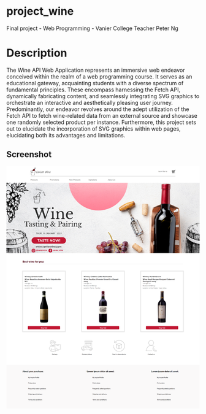 # project_wine
Final project - Web Programming - Vanier College Teacher Peter Ng

# Description
The Wine API Web Application represents an immersive web endeavor conceived within the realm of a web programming course. It serves as an educational gateway, acquainting students with a diverse spectrum of fundamental principles. These encompass harnessing the Fetch API, dynamically fabricating content, and seamlessly integrating SVG graphics to orchestrate an interactive and aesthetically pleasing user journey. Predominantly, our endeavor revolves around the adept utilization of the Fetch API to fetch wine-related data from an external source and showcase one randomly selected product per instance. Furthermore, this project sets out to elucidate the incorporation of SVG graphics within web pages, elucidating both its advantages and limitations.​​​​​​​

## Screenshot

![Project Image](/docs/wine.png)
